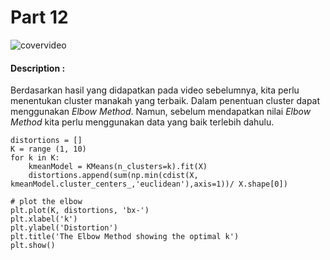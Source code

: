 # Part 12

![covervideo](http://bit.ly/makeaicovervideo)

#### **Description :**

Berdasarkan hasil yang didapatkan pada video sebelumnya, kita perlu menentukan cluster manakah yang terbaik. Dalam penentuan cluster dapat menggunakan *Elbow Method*. Namun, sebelum mendapatkan nilai *Elbow Method* kita perlu menggunakan data yang baik terlebih dahulu.
```
distortions = []
K = range (1, 10)
for k in K:
    kmeanModel = KMeans(n_clusters=k).fit(X)
    distortions.append(sum(np.min(cdist(X, kmeanModel.cluster_centers_,'euclidean'),axis=1))/ X.shape[0])

# plot the elbow
plt.plot(K, distortions, 'bx-')
plt.xlabel('k')
plt.ylabel('Distortion')
plt.title('The Elbow Method showing the optimal k')
plt.show()
```

